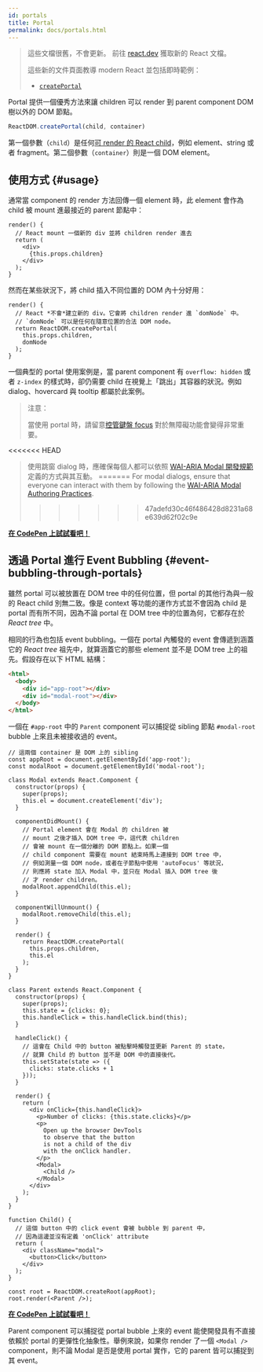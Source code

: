 ```yaml
---
id: portals
title: Portal
permalink: docs/portals.html
---
```


<div class="scary">

> 這些文檔很舊，不會更新。 前往 [react.dev](https://react.dev/) 獲取新的 React 文檔。
>
> 這些新的文件頁面教導 modern React 並包括即時範例：
>
> - [`createPortal`](https://beta.reactjs.org/reference/react-dom/createPortal)

</div>

Portal 提供一個優秀方法來讓 children 可以 render 到 parent component DOM 樹以外的 DOM 節點。

```js
ReactDOM.createPortal(child, container)
```

第一個參數（`child`）是任何[可 render 的 React child](/docs/react-component.html#render)，例如 element、string 或者 fragment。第二個參數（`container`）則是一個 DOM element。

## 使用方式 {#usage}

通常當 component 的 render 方法回傳一個 element 時，此 element 會作為 child 被 mount 進最接近的 parent 節點中：

```js{4,6}
render() {
  // React mount 一個新的 div 並將 children render 進去
  return (
    <div>
      {this.props.children}
    </div>
  );
}
```

然而在某些狀況下，將 child 插入不同位置的 DOM 內十分好用：

```js{6}
render() {
  // React *不會*建立新的 div。它會將 children render 進 `domNode` 中。
  // `domNode` 可以是任何在隨意位置的合法 DOM node。
  return ReactDOM.createPortal(
    this.props.children,
    domNode
  );
}
```

一個典型的 portal 使用案例是，當 parent component 有 `overflow: hidden` 或者 `z-index` 的樣式時，卻仍需要 child 在視覺上「跳出」其容器的狀況。例如 dialog、hovercard 與 tooltip 都屬於此案例。

> 注意：
>
> 當使用 portal 時，請留意[控管鍵盤 focus](/docs/accessibility.html#programmatically-managing-focus) 對於無障礙功能會變得非常重要。
>
<<<<<<< HEAD
> 使用跳窗 dialog 時，應確保每個人都可以依照 [WAI-ARIA Modal 開發規範](https://www.w3.org/TR/wai-aria-practices-1.1/#dialog_modal) 定義的方式與其互動。
=======
> For modal dialogs, ensure that everyone can interact with them by following the [WAI-ARIA Modal Authoring Practices](https://www.w3.org/WAI/ARIA/apg/patterns/dialogmodal/).
>>>>>>> 47adefd30c46f486428d8231a68e639d62f02c9e

[**在 CodePen 上試試看吧！**](https://codepen.io/gaearon/pen/yzMaBd)

## 透過 Portal 進行 Event Bubbling {#event-bubbling-through-portals}

雖然 portal 可以被放置在 DOM tree 中的任何位置，但 portal 的其他行為與一般的 React child 別無二致。像是 context 等功能的運作方式並不會因為 child 是 portal 而有所不同，因為不論 portal 在 DOM tree 中的位置為何，它都存在於 *React tree* 中。

相同的行為也包括 event bubbling。一個在 portal 內觸發的 event 會傳遞到涵蓋它的 *React tree* 祖先中，就算涵蓋它的那些 element 並不是 DOM tree 上的祖先。假設存在以下 HTML 結構：

```html
<html>
  <body>
    <div id="app-root"></div>
    <div id="modal-root"></div>
  </body>
</html>
```

一個在 `#app-root` 中的 `Parent` component 可以捕捉從 sibling 節點 `#modal-root` bubble 上來且未被接收過的 event。

```js{28-31,42-49,53,61-63,70-71,74}
// 這兩個 container 是 DOM 上的 sibling
const appRoot = document.getElementById('app-root');
const modalRoot = document.getElementById('modal-root');

class Modal extends React.Component {
  constructor(props) {
    super(props);
    this.el = document.createElement('div');
  }

  componentDidMount() {
    // Portal element 會在 Modal 的 children 被
    // mount 之後才插入 DOM tree 中，這代表 children
    // 會被 mount 在一個分離的 DOM 節點上。如果一個
    // child component 需要在 mount 結束時馬上連接到 DOM tree 中，
    // 例如測量一個 DOM node，或者在子節點中使用 'autoFocus' 等狀況，
    // 則應將 state 加入 Modal 中，並只在 Modal 插入 DOM tree 後
    // 才 render children。
    modalRoot.appendChild(this.el);
  }

  componentWillUnmount() {
    modalRoot.removeChild(this.el);
  }

  render() {
    return ReactDOM.createPortal(
      this.props.children,
      this.el
    );
  }
}

class Parent extends React.Component {
  constructor(props) {
    super(props);
    this.state = {clicks: 0};
    this.handleClick = this.handleClick.bind(this);
  }

  handleClick() {
    // 這會在 Child 中的 button 被點擊時觸發並更新 Parent 的 state，
    // 就算 Child 的 button 並不是 DOM 中的直接後代。
    this.setState(state => ({
      clicks: state.clicks + 1
    }));
  }

  render() {
    return (
      <div onClick={this.handleClick}>
        <p>Number of clicks: {this.state.clicks}</p>
        <p>
          Open up the browser DevTools
          to observe that the button
          is not a child of the div
          with the onClick handler.
        </p>
        <Modal>
          <Child />
        </Modal>
      </div>
    );
  }
}

function Child() {
  // 這個 button 中的 click event 會被 bubble 到 parent 中，
  // 因為這邊並沒有定義 'onClick' attribute
  return (
    <div className="modal">
      <button>Click</button>
    </div>
  );
}

const root = ReactDOM.createRoot(appRoot);
root.render(<Parent />);
```

[**在 CodePen 上試試看吧！**](https://codepen.io/gaearon/pen/jGBWpE)

Parent component 可以捕捉從 portal bubble 上來的 event 能使開發具有不直接依賴於 portal 的更彈性化抽象性。舉例來說，如果你 render 了一個 `<Modal />` component，則不論 Modal 是否是使用 portal 實作，它的 parent 皆可以捕捉到其 event。
